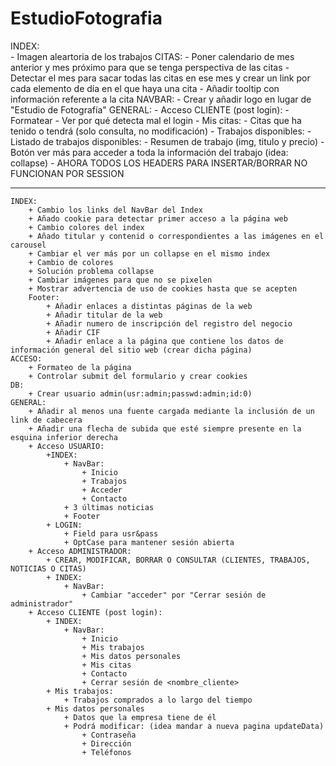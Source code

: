 # EstudioFotografia
INDEX:  
    - Imagen aleartoria de los trabajos
CITAS:
    - Poner calendario de mes anterior y mes próximo para que se tenga perspectiva de las citas
    - Detectar el mes para sacar todas las citas en ese mes y crear un link por cada elemento de día en el que haya una cita
    - Añadir tooltip con información referente a la cita
NAVBAR:
    - Crear y añadir logo en lugar de "Estudio de Fotografía"
GENERAL:
    - Acceso CLIENTE (post login):
            - Formatear
            - Ver por qué detecta mal el login
        - Mis citas:
            - Citas que ha tenido o tendrá (solo consulta, no modificación)
        - Trabajos disponibles:
            - Listado de trabajos disponibles:
                - Resumen de trabajo (img, titulo y precio)
                - Botón ver más para acceder a toda la información del trabajo (idea: collapse)
    - AHORA TODOS LOS HEADERS PARA INSERTAR/BORRAR NO FUNCIONAN POR SESSION

----------------------------------------------------------------------------------------------------

    INDEX:
        + Cambio los links del NavBar del Index
        + Añado cookie para detectar primer acceso a la página web
        + Cambio colores del index
        + Añado titular y contenid o correspondientes a las imágenes en el carousel
        + Cambiar el ver más por un collapse en el mismo index
        + Cambio de colores
        + Solución problema collapse
        + Cambiar imágenes para que no se pixelen
        + Mostrar advertencia de uso de cookies hasta que se acepten
        Footer:
            + Añadir enlaces a distintas páginas de la web
            + Añadir titular de la web
            + Añadir numero de inscripción del registro del negocio
            + Añadir CIF
            + Añadir enlace a la página que contiene los datos de información general del sitio web (crear dicha página)
    ACCESO:
        + Formateo de la página
        + Controlar submit del formulario y crear cookies
    DB:
        + Crear usuario admin(usr:admin;passwd:admin;id:0)  
    GENERAL:
        + Añadir al menos una fuente cargada mediante la inclusión de un link de cabecera
        + Añadir una flecha de subida que esté siempre presente en la esquina inferior derecha
        + Acceso USUARIO:
            +INDEX:
                + NavBar:
                    + Inicio
                    + Trabajos
                    + Acceder
                    + Contacto
                + 3 últimas noticias
                + Footer
            + LOGIN:
                + Field para usr&pass
                + OptCase para mantener sesión abierta
        + Acceso ADMINISTRADOR:
            + CREAR, MODIFICAR, BORRAR O CONSULTAR (CLIENTES, TRABAJOS, NOTICIAS O CITAS)
            + INDEX:
                + NavBar:
                    + Cambiar "acceder" por "Cerrar sesión de administrador"
        + Acceso CLIENTE (post login):
            + INDEX:
                + NavBar:
                    + Inicio
                    + Mis trabajos
                    + Mis datos personales
                    + Mis citas
                    + Contacto
                    + Cerrar sesión de <nombre_cliente>
            + Mis trabajos:
                + Trabajos comprados a lo largo del tiempo
            + Mis datos personales
                + Datos que la empresa tiene de él
                + Podrá modificar: (idea mandar a nueva pagina updateData)
                    + Contraseña
                    + Dirección
                    + Teléfonos